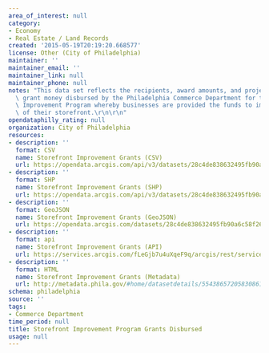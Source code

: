 ```yaml
---
area_of_interest: null
category:
- Economy
- Real Estate / Land Records
created: '2015-05-19T20:19:20.668577'
license: Other (City of Philadelphia)
maintainer: ''
maintainer_email: ''
maintainer_link: null
maintainer_phone: null
notes: "This data set reflects the recipients, award amounts, and project sites for\
  \ grant money disbursed by the Philadelphia Commerce Department for the Storefront\
  \ Improvement Program whereby businesses are provided the funds to improve the exterior\
  \ of their storefront.\r\n\r\n"
opendataphilly_rating: null
organization: City of Philadelphia
resources:
- description: ''
  format: CSV
  name: Storefront Improvement Grants (CSV)
  url: https://opendata.arcgis.com/api/v3/datasets/28c4de838632495fb90a6c58f266c47b_0/downloads/data?format=csv&spatialRefId=4326
- description: ''
  format: SHP
  name: Storefront Improvement Grants (SHP)
  url: https://opendata.arcgis.com/api/v3/datasets/28c4de838632495fb90a6c58f266c47b_0/downloads/data?format=shp&spatialRefId=4326
- description: ''
  format: GeoJSON
  name: Storefront Improvement Grants (GeoJSON)
  url: https://opendata.arcgis.com/datasets/28c4de838632495fb90a6c58f266c47b_0.geojson
- description: ''
  format: api
  name: Storefront Improvement Grants (API)
  url: https://services.arcgis.com/fLeGjb7u4uXqeF9q/arcgis/rest/services/Storefront_Improvement/FeatureServer/0/query?outFields=*&where=1%3D1
- description: ''
  format: HTML
  name: Storefront Improvement Grants (Metadata)
  url: http://metadata.phila.gov/#home/datasetdetails/5543865720583086178c4ec6/representationdetails/5660aa467affdd79710e85ec/
schema: philadelphia
source: ''
tags:
- Commerce Department
time_period: null
title: Storefront Improvement Program Grants Disbursed
usage: null
---
```

